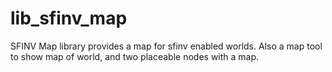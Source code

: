 # lib_sfinv_map
SFINV Map library provides a map for sfinv enabled worlds.  Also a map tool to show map of world, and two placeable nodes with a map.

